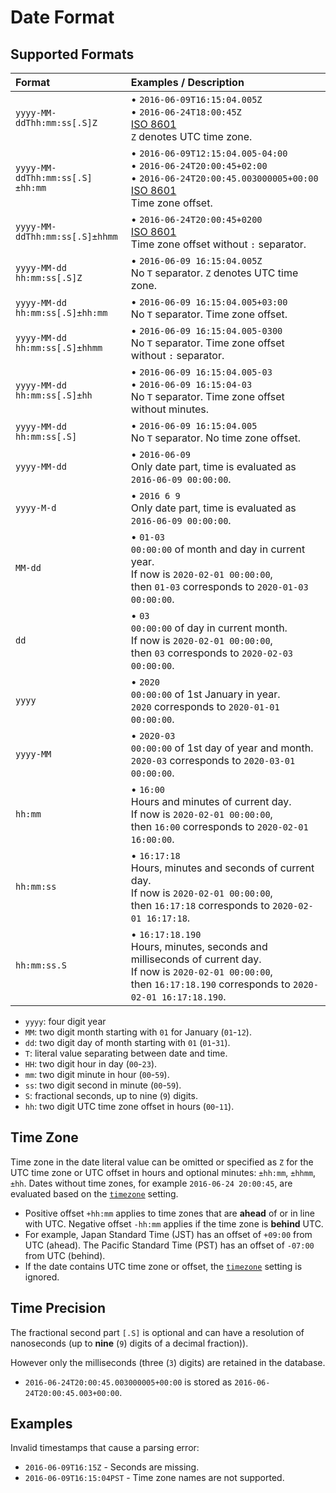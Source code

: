 # Date Format

## Supported Formats

|Format|Examples / Description|
|:---|:---|
|`yyyy-MM-ddThh:mm:ss[.S]Z`|<span>&#8226;</span> `2016-06-09T16:15:04.005Z`<br><span>&#8226;</span> `2016-06-24T18:00:45Z`<br>[ISO 8601](https://www.iso.org/iso-8601-date-and-time-format.html)<br>`Z` denotes UTC time zone.|
|`yyyy-MM-ddThh:mm:ss[.S]±hh:mm`|<span>&#8226;</span> `2016-06-09T12:15:04.005-04:00`<br><span>&#8226;</span> `2016-06-24T20:00:45+02:00`<br><span>&#8226;</span> `2016-06-24T20:00:45.003000005+00:00`<br>[ISO 8601](https://www.iso.org/iso-8601-date-and-time-format.html)<br>Time zone offset.|
|`yyyy-MM-ddThh:mm:ss[.S]±hhmm`|<span>&#8226;</span> `2016-06-24T20:00:45+0200`<br>[ISO 8601](https://www.iso.org/iso-8601-date-and-time-format.html)<br>Time zone offset without `:` separator.|
|`yyyy-MM-dd hh:mm:ss[.S]Z`|<span>&#8226;</span> `2016-06-09 16:15:04.005Z`<br>No `T` separator. `Z` denotes UTC time zone.|
|`yyyy-MM-dd hh:mm:ss[.S]±hh:mm`|<span>&#8226;</span> `2016-06-09 16:15:04.005+03:00`<br>No `T` separator. Time zone offset.|
|`yyyy-MM-dd hh:mm:ss[.S]±hhmm`|<span>&#8226;</span> `2016-06-09 16:15:04.005-0300`<br>No `T` separator. Time zone offset without `:` separator.|
|`yyyy-MM-dd hh:mm:ss[.S]±hh`|<span>&#8226;</span> `2016-06-09 16:15:04.005-03`<br><span>&#8226;</span> `2016-06-09 16:15:04-03`<br>No `T` separator. Time zone offset without minutes.|
|`yyyy-MM-dd hh:mm:ss[.S]`|<span>&#8226;</span> `2016-06-09 16:15:04.005`<br>No `T` separator. No time zone offset.<br>|
|`yyyy-MM-dd`|<span>&#8226;</span> `2016-06-09`<br>Only date part, time is evaluated as `2016-06-09 00:00:00`.|
|`yyyy-M-d`|<span>&#8226;</span> `2016 6 9`<br>Only date part, time is evaluated as `2016-06-09 00:00:00`.|
|`MM-dd`|<span>&#8226;</span> `01-03`<br>`00:00:00` of month and day in current year. <br>If now is `2020-02-01 00:00:00`,<br>then `01-03` corresponds to `2020-01-03 00:00:00`.|
|`dd`|<span>&#8226;</span> `03`<br>`00:00:00` of day in current month.<br>If now is `2020-02-01 00:00:00`,<br>then `03` corresponds to `2020-02-03 00:00:00`.|
|`yyyy`|<span>&#8226;</span> `2020`<br>`00:00:00` of 1st January in year.<br> `2020` corresponds to `2020-01-01 00:00:00`.|
|`yyyy-MM`|<span>&#8226;</span> `2020-03`<br>`00:00:00` of 1st day of year and month.<br>`2020-03` corresponds to `2020-03-01 00:00:00`.|
|`hh:mm`|<span>&#8226;</span> `16:00`<br>Hours and minutes of current day.<br>If now is `2020-02-01 00:00:00`,<br>then `16:00` corresponds to `2020-02-01 16:00:00`.|
|`hh:mm:ss`|<span>&#8226;</span> `16:17:18`<br>Hours, minutes and seconds of current day.<br>If now is `2020-02-01 00:00:00`,<br>then `16:17:18` corresponds to `2020-02-01 16:17:18`.|
|`hh:mm:ss.S`|<span>&#8226;</span> `16:17:18.190`<br>Hours, minutes, seconds and milliseconds of current day.<br>If now is `2020-02-01 00:00:00`,<br>then `16:17:18.190` corresponds to `2020-02-01 16:17:18.190`.|

* `yyyy`: four digit year
* `MM`: two digit month starting with `01` for January (`01`-`12`).
* `dd`: two digit day of month starting with `01` (`01`-`31`).
* `T`: literal value separating between date and time.
* `HH`: two digit hour in day (`00`-`23`).
* `mm`: two digit minute in hour (`00`-`59`).
* `ss`: two digit second in minute (`00`-`59`).
* `S`: fractional seconds, up to nine (`9`) digits.
* `hh`: two digit UTC time zone offset in hours (`00`-`11`).

## Time Zone

Time zone in the date literal value can be omitted or specified as `Z` for the UTC time zone or UTC offset in hours and optional minutes: `±hh:mm`, `±hhmm`, `±hh`. Dates without time zones, for example `2016-06-24 20:00:45`, are evaluated based on the [`timezone`](../widgets/shared/README.md#timezone) setting.

* Positive offset `+hh:mm` applies to time zones that are **ahead** of or in line with UTC. Negative offset `-hh:mm` applies if the time zone is **behind** UTC.
* For example, Japan Standard Time (JST) has an offset of `+09:00` from UTC (ahead). The Pacific Standard Time (PST) has an offset of `-07:00` from UTC (behind).
* If the date contains UTC time zone or offset, the [`timezone`](../widgets/shared/README.md#timezone) setting is ignored.

## Time Precision

The fractional second part `[.S]` is optional and can have a resolution of nanoseconds (up to **nine** (`9`) digits of a decimal fraction)).

However only the milliseconds (three (`3`) digits) are retained in the database.

* `2016-06-24T20:00:45.003000005+00:00` is stored as `2016-06-24T20:00:45.003+00:00`.

## Examples

Invalid timestamps that cause a parsing error:

* `2016-06-09T16:15Z` - Seconds are missing.
* `2016-06-09T16:15:04PST` - Time zone names are not supported.
